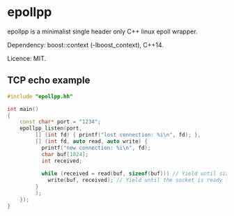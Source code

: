 # epollpp

epollpp is a minimalist single header only C++ linux epoll wrapper.

Dependency: boost::context (-lboost_context), C++14.

Licence: MIT.

## TCP echo example

```c++
#include "epollpp.hh"

int main()
{
    const char* port = "1234";
    epollpp_listen(port,
         [] (int fd) { printf("lost connection: %i\n", fd); },
         [] (int fd, auto read, auto write) {
           printf("new connection: %i\n", fd);
           char buf[1024];
           int received;
           
           while (received = read(buf, sizeof(buf))) // Yield until sizeof(buf) new bytes get read from the socket.
             write(buf, received); // Yield until the socket is ready for a new data write.
         }
         );
    });
}
```
